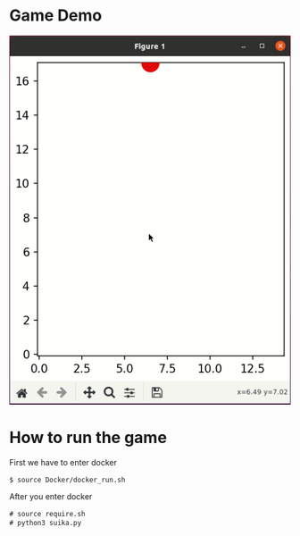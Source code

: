 # Game Demo
![Game Demo](suika_demo.gif)

# How to run the game
First we have to enter docker
```
$ source Docker/docker_run.sh
```
After you enter docker
```
# source require.sh
# python3 suika.py
```
